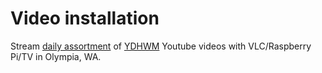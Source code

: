 # Video installation
Stream [daily assortment](https://docs.google.com/spreadsheets/d/1tTWj9PjfhCOPGI6GF1I8zJMqCC_HgCsl333vr6C9xHs/) of [YDHWM](http://www.ydhwm.com/) Youtube videos with VLC/Raspberry Pi/TV in Olympia, WA.
